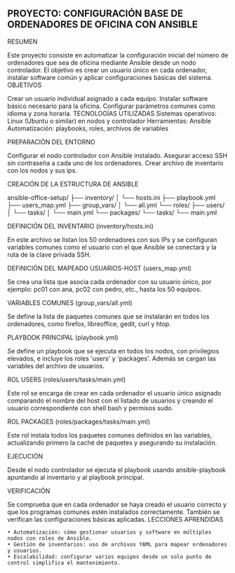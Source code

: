 PROYECTO: CONFIGURACIÓN BASE DE ORDENADORES DE OFICINA CON ANSIBLE
---------------------------------------------------------------------------------------------------------------------------------------------------------------------------------------------------------------
RESUMEN

Este proyecto consiste en automatizar la configuración inicial del número de ordenadores que sea de oficina mediante Ansible desde un nodo controlador. El objetivo es crear un usuario único en cada ordenador, instalar software común y aplicar configuraciones básicas del sistema.
OBJETIVOS

Crear un usuario individual asignado a cada equipo.
Instalar software básico necesario para la oficina.
Configurar parámetros comunes como idioma y zona horaria.
TECNOLOGÍAS UTILIZADAS
Sistemas operativos: Linux (Ubuntu o similar) en nodos y controlador
Herramientas: Ansible
Automatización: playbooks, roles, archivos de variables

PREPARACIÓN DEL ENTORNO

Configurar el nodo controlador con Ansible instalado.
Asegurar acceso SSH sin contraseña a cada uno de los ordenadores.
Crear archivo de inventario con los nodos y sus ips.

CREACIÓN DE LA ESTRUCTURA DE ANSIBLE

ansible-office-setup/
├── inventory/
│   └── hosts.ini
├── playbook.yml
├── users_map.yml
├── group_vars/
│   └── all.yml
└── roles/
    ├── users/
    │   └── tasks/
    │       └── main.yml
    └── packages/
        └── tasks/
            └── main.yml

DEFINICIÓN DEL INVENTARIO (inventory/hosts.ini)

En este archivo se listan los 50 ordenadores con sus IPs y se configuran variables comunes como el usuario con el que Ansible se conectará y la ruta de la clave privada SSH.

DEFINICIÓN DEL MAPEADO USUARIOS-HOST (users_map.yml)

Se crea una lista que asocia cada ordenador con su usuario único, por ejemplo: pc01 con ana, pc02 con pedro, etc., hasta los 50 equipos.

VARIABLES COMUNES (group_vars/all.yml)

Se define la lista de paquetes comunes que se instalarán en todos los ordenadores, como firefox, libreoffice, gedit, curl y htop.

PLAYBOOK PRINCIPAL (playbook.yml)

Se define un playbook que se ejecuta en todos los nodos, con privilegios elevados, e incluye los roles 'users' y 'packages'. Además se cargan las variables del archivo de usuarios.

ROL USERS (roles/users/tasks/main.yml)

Este rol se encarga de crear en cada ordenador el usuario único asignado comparando el nombre del host con el listado de usuarios y creando el usuario correspondiente con shell bash y permisos sudo.

ROL PACKAGES (roles/packages/tasks/main.yml)

Este rol instala todos los paquetes comunes definidos en las variables, actualizando primero la caché de paquetes y asegurando su instalación.

EJECUCIÓN

Desde el nodo controlador se ejecuta el playbook usando ansible-playbook apuntando al inventario y al playbook principal.

VERIFICACIÓN

Se comprueba que en cada ordenador se haya creado el usuario correcto y que los programas comunes estén instalados correctamente. También se verifican las configuraciones básicas aplicadas.
LECCIONES APRENDIDAS

    • Automatización: cómo gestionar usuarios y software en múltiples nodos con roles de Ansible.
    • Gestión de inventarios: uso de archivos YAML para mapear ordenadores y usuarios.
    • Escalabilidad: configurar varios equipos desde un solo punto de control simplifica el mantenimiento.
